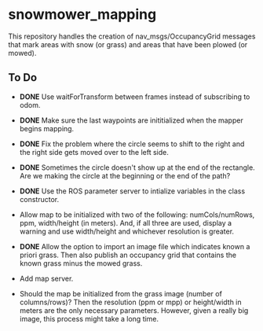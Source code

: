# snowmower_mapping
This repository handles the creation of nav_msgs/OccupancyGrid messages that mark areas with snow (or grass) and areas that have been plowed (or mowed).

## To Do
* **DONE** Use waitForTransform between frames instead of subscribing to odom.

* **DONE** Make sure the last waypoints are inititialized when the mapper begins mapping.

* **DONE** Fix the problem where the circle seems to shift to the right and the right side gets moved over to the left side.

* **DONE** Sometimes the circle doesn't show up at the end of the rectangle. Are we making the circle at the beginning or the end of the path?

* **DONE** Use the ROS parameter server to intialize variables in the class constructor.

* Allow map to be initialized with two of the following: numCols/numRows, ppm, width/height (in meters). And, if all three are used, display a warning and use width/height and whichever resolution is greater.

* **DONE** Allow the option to import an image file which indicates known a priori grass. Then also publish an occupancy grid that contains the known grass minus the mowed grass.

* Add map server.

* Should the map be initialized from the grass image (number of columns/rows)? Then the resolution (ppm or mpp) or height/width in meters are the only necessary parameters. However, given a really big image, this process might take a long time.